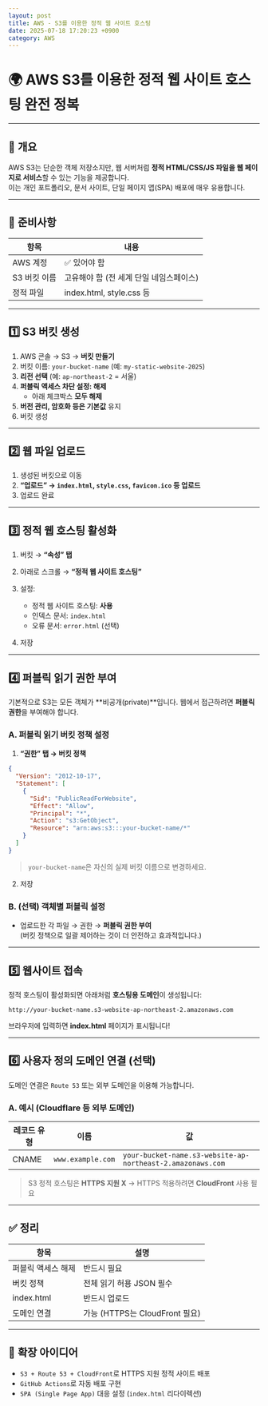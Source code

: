 ```yaml
---
layout: post
title: AWS - S3를 이용한 정적 웹 사이트 호스팅
date: 2025-07-18 17:20:23 +0900
category: AWS
---
```

# 🌍 AWS S3를 이용한 정적 웹 사이트 호스팅 완전 정복

---

## 🧭 개요

AWS S3는 단순한 객체 저장소지만, 웹 서버처럼 **정적 HTML/CSS/JS 파일을 웹 페이지로 서비스**할 수 있는 기능을 제공합니다.  
이는 개인 포트폴리오, 문서 사이트, 단일 페이지 앱(SPA) 배포에 매우 유용합니다.

---

## 🔧 준비사항

| 항목 | 내용 |
|------|------|
| AWS 계정 | ✅ 있어야 함 |
| S3 버킷 이름 | 고유해야 함 (전 세계 단일 네임스페이스) |
| 정적 파일 | index.html, style.css 등 |

---

## 1️⃣ S3 버킷 생성

1. AWS 콘솔 → S3 → **버킷 만들기**
2. 버킷 이름: `your-bucket-name` (예: `my-static-website-2025`)
3. **리전 선택** (예: `ap-northeast-2` = 서울)
4. **퍼블릭 액세스 차단 설정: 해제**
   - 아래 체크박스 **모두 해제**
5. **버전 관리, 암호화 등은 기본값** 유지
6. 버킷 생성

---

## 2️⃣ 웹 파일 업로드

1. 생성된 버킷으로 이동
2. **“업로드” → `index.html`, `style.css`, `favicon.ico` 등 업로드**
3. 업로드 완료

---

## 3️⃣ 정적 웹 호스팅 활성화

1. 버킷 → **“속성” 탭**
2. 아래로 스크롤 → **“정적 웹 사이트 호스팅”**
3. 설정:

   - 정적 웹 사이트 호스팅: **사용**
   - 인덱스 문서: `index.html`
   - 오류 문서: `error.html` (선택)

4. 저장

---

## 4️⃣ 퍼블릭 읽기 권한 부여

기본적으로 S3는 모든 객체가 **비공개(private)**입니다. 웹에서 접근하려면 **퍼블릭 권한**을 부여해야 합니다.

### A. **퍼블릭 읽기 버킷 정책 설정**

1. **“권한” 탭 → 버킷 정책**

```json
{
  "Version": "2012-10-17",
  "Statement": [
    {
      "Sid": "PublicReadForWebsite",
      "Effect": "Allow",
      "Principal": "*",
      "Action": "s3:GetObject",
      "Resource": "arn:aws:s3:::your-bucket-name/*"
    }
  ]
}
```

> `your-bucket-name`은 자신의 실제 버킷 이름으로 변경하세요.

2. 저장

### B. (선택) 객체별 퍼블릭 설정

- 업로드한 각 파일 → 권한 → **퍼블릭 권한 부여**  
  (버킷 정책으로 일괄 제어하는 것이 더 안전하고 효과적입니다.)

---

## 5️⃣ 웹사이트 접속

정적 호스팅이 활성화되면 아래처럼 **호스팅용 도메인**이 생성됩니다:

```
http://your-bucket-name.s3-website-ap-northeast-2.amazonaws.com
```

브라우저에 입력하면 **index.html** 페이지가 표시됩니다!

---

## 6️⃣ 사용자 정의 도메인 연결 (선택)

도메인 연결은 `Route 53` 또는 외부 도메인을 이용해 가능합니다.

### A. 예시 (Cloudflare 등 외부 도메인)

| 레코드 유형 | 이름 | 값 |
|-------------|------|-----|
| CNAME | `www.example.com` | `your-bucket-name.s3-website-ap-northeast-2.amazonaws.com` |

> S3 정적 호스팅은 **HTTPS 지원 X** → HTTPS 적용하려면 **CloudFront** 사용 필요

---

## ✅ 정리

| 항목 | 설명 |
|------|------|
| 퍼블릭 액세스 해제 | 반드시 필요 |
| 버킷 정책 | 전체 읽기 허용 JSON 필수 |
| index.html | 반드시 업로드 |
| 도메인 연결 | 가능 (HTTPS는 CloudFront 필요) |

---

## 🚀 확장 아이디어

- `S3 + Route 53 + CloudFront`로 HTTPS 지원 정적 사이트 배포
- `GitHub Actions`로 자동 배포 구현
- `SPA (Single Page App)` 대응 설정 (`index.html` 리다이렉션)